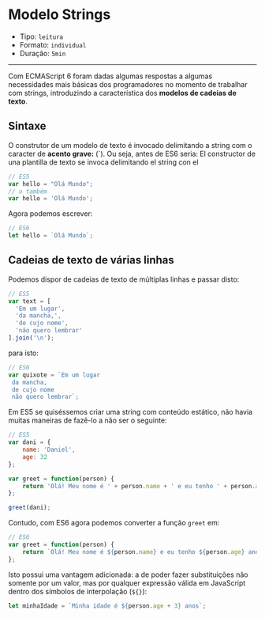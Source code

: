 # Modelo Strings

* Tipo: `leitura`
* Formato: `individual`
* Duração: `5min`

***

Com ECMAScript 6 foram dadas algumas respostas a algumas necessidades mais básicas dos programadores no momento de trabalhar com strings, introduzindo a característica dos **modelos de cadeias de texto**.

## Sintaxe

O construtor de um modelo de texto é invocado delimitando a string com o caracter de **acento grave:** (\`). Ou seja, antes de ES6 seria:
El constructor de una plantilla de texto se invoca delimitando el string con el

```js
// ES5
var hello = "Olá Mundo";
// o também
var hello = 'Olá Mundo';
```

Agora podemos escrever:

```js
// ES6
let hello = `Olá Mundo`;
```

## Cadeias de texto de várias linhas

Podemos dispor de cadeias de texto de múltiplas linhas e passar disto:

```js
// ES5
var text = [
  'Em um lugar',
  'da mancha,',
  'de cujo nome',
  'não quero lembrar'
].join('\n');
```

para isto:

```js
// ES6
var quixote = `Em um lugar
 da mancha,
 de cujo nome
 não quero lembrar`;
```

Em ES5 se quiséssemos criar uma string com conteúdo estático, não havia muitas maneiras de fazê-lo a não ser o seguinte:

```js
// ES5
var dani = {
    name: 'Daniel',
    age: 32
};

var greet = function(person) {
    return 'Olá! Meu nome é ' + person.name + ' e eu tenho ' + person.age + ' anos de idade.';
};

greet(dani);
```

Contudo, com ES6 agora podemos converter a função `greet` em:

```js
// ES6
var greet = function(person) {
    return `Olá! Meu nome é ${person.name} e eu tenho ${person.age} anos de idade.`;
};
```

Isto possui uma vantagem adicionada: a de poder fazer substituições não somente por um valor, mas por qualquer expressão válida em JavaScript dentro dos símbolos de interpolação (`${}`):

```js
let minhaIdade = `Minha idade é ${person.age + 3} anos`;
```
